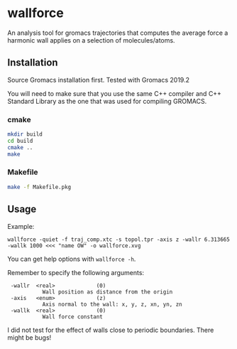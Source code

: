 # wallforce
An analysis tool for gromacs trajectories that computes the average force a
harmonic wall applies on a selection of molecules/atoms.

## Installation

Source Gromacs installation first. Tested with Gromacs 2019.2

You will need to make sure that you use the same C++ compiler
and C++ Standard Library as the one that was used for compiling
GROMACS.

### cmake
```bash
mkdir build
cd build
cmake ..
make
```

### Makefile
```bash
make -f Makefile.pkg
```

## Usage

Example:
```
wallforce -quiet -f traj_comp.xtc -s topol.tpr -axis z -wallr 6.313665 -wallk 1000 <<< "name OW" -o wallforce.xvg
```

You can get help options with `wallforce -h`.

Remember to specify the following arguments:
```
 -wallr  <real>             (0)
           Wall position as distance from the origin
 -axis   <enum>             (z)
           Axis normal to the wall: x, y, z, xn, yn, zn
 -wallk  <real>             (0)
           Wall force constant
```

I did not test for the effect of walls close to periodic boundaries. There might be bugs!
